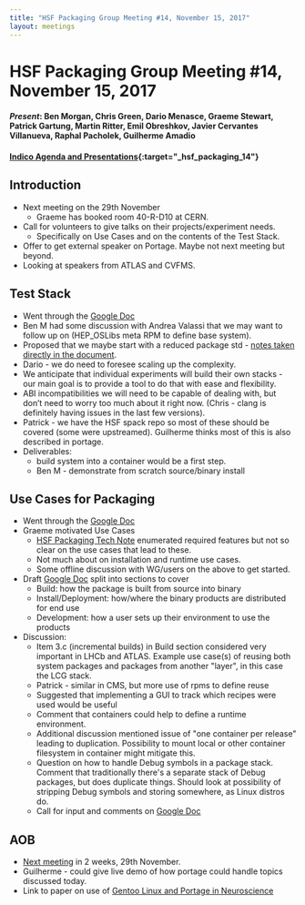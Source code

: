 ```yaml
---
title: "HSF Packaging Group Meeting #14, November 15, 2017"
layout: meetings
---
```


# HSF Packaging Group Meeting #14, November 15, 2017

#### _Present_: Ben Morgan, Chris Green, Dario Menasce, Graeme Stewart, Patrick Gartung, Martin Ritter, Emil Obreshkov, Javier Cervantes Villanueva, Raphal Pacholek, Guilherme Amadio

#### [Indico Agenda and Presentations](https://indico.cern.ch/event/678307/){:target="\_hsf_packaging_14"}

## Introduction

- Next meeting on the 29th November
  - Graeme has booked room 40-R-D10 at CERN.
- Call for volunteers to give talks on their projects/experiment needs.
  - Specifically on Use Cases and on the contents of the Test Stack.
- Offer to get external speaker on Portage. Maybe not next meeting but beyond.
- Looking at speakers from ATLAS and CVFMS.

## Test Stack

- Went through the
  [Google Doc](https://docs.google.com/document/d/1LW8OsTFFA9QwsJ9fASkRoJ2E6Gk3UGnOQIcElCL8UCM)
- Ben M had some discussion with Andrea Valassi that we may want to follow up on
  (HEP_OSLibs meta RPM to define base system).
- Proposed that we maybe start with a reduced package std -
  [notes taken directly in the document](https://docs.google.com/document/d/1LW8OsTFFA9QwsJ9fASkRoJ2E6Gk3UGnOQIcElCL8UCM).
- Dario - we do need to foresee scaling up the complexity.
- We anticipate that individual experiments will build their own stacks - our
  main goal is to provide a tool to do that with ease and flexibility.
- ABI incompatibilities we will need to be capable of dealing with, but don’t
  need to worry too much about it right now. (Chris - clang is definitely having
  issues in the last few versions).
- Patrick - we have the HSF spack repo so most of these should be covered (some
  were upstreamed). Guilherme thinks most of this is also described in portage.
- Deliverables:
  - build system into a container would be a first step.
  - Ben M - demonstrate from scratch source/binary install

## Use Cases for Packaging

- Went through the
  [Google Doc](https://docs.google.com/document/d/1h-r3XPIXXxmr5tThIh6gu6VcXXRhBXtUuOv14ju3oTI)
- Graeme motivated Use Cases
  - [HSF Packaging Tech Note](http://hepsoftwarefoundation.org/notes/HSF-TN-2016-03.pdf)
    enumerated required features but not so clear on the use cases that lead to
    these.
  - Not much about on installation and runtime use cases.
  - Some offline discussion with WG/users on the above to get started.
- Draft
  [Google Doc](https://docs.google.com/document/d/1h-r3XPIXXxmr5tThIh6gu6VcXXRhBXtUuOv14ju3oTI)
  split into sections to cover
  - Build: how the package is built from source into binary
  - Install/Deployment: how/where the binary products are distributed for end
    use
  - Development: how a user sets up their environment to use the products
- Discussion:
  - Item 3.c (incremental builds) in Build section considered very important in
    LHCb and ATLAS. Example use case(s) of reusing both system packages and
    packages from another "layer", in this case the LCG stack.
  - Patrick - similar in CMS, but more use of rpms to define reuse
  - Suggested that implementing a GUI to track which recipes were used would be
    useful
  - Comment that containers could help to define a runtime environment.
  - Additional discussion mentioned issue of "one container per release" leading
    to duplication. Possibility to mount local or other container filesystem in
    container might mitigate this.
  - Question on how to handle Debug symbols in a package stack. Comment that
    traditionally there's a separate stack of Debug packages, but does duplicate
    things. Should look at possibility of stripping Debug symbols and storing
    somewhere, as Linux distros do.
  - Call for input and comments on
    [Google Doc](https://docs.google.com/document/d/1h-r3XPIXXxmr5tThIh6gu6VcXXRhBXtUuOv14ju3oTI)

## AOB

- [Next meeting](https://indico.cern.ch/event/681894) in 2 weeks, 29th November.
- Guilherme - could give live demo of how portage could handle topics discussed
  today.
- Link to paper on use of
  [Gentoo Linux and Portage in Neuroscience](https://zenodo.org/record/269626)
